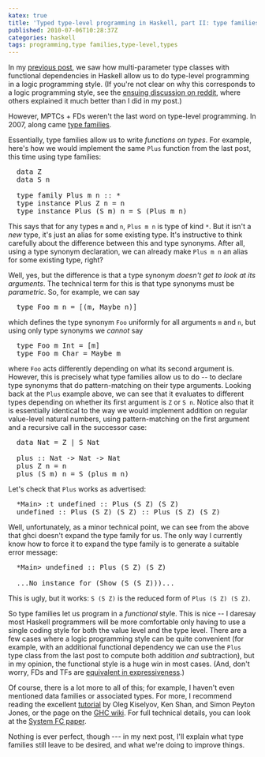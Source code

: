 ```yaml
---
katex: true
title: 'Typed type-level programming in Haskell, part II: type families'
published: 2010-07-06T10:28:37Z
categories: haskell
tags: programming,type families,type-level,types
---
```


In my <a href="http://byorgey.wordpress.com/2010/06/29/typed-type-level-programming-in-haskell-part-i-functional-dependencies/">previous post</a>, we saw how multi-parameter type classes with functional dependencies in Haskell allow us to do type-level programming in a logic programming style.  (If you're not clear on why this corresponds to a logic programming style, see the <a href="http://www.reddit.com/r/haskell/comments/ck459/typed_typelevel_programming_in_haskell_part_i/">ensuing discussion on reddit</a>, where others explained it much better than I did in my post.)

However, MPTCs + FDs weren't the last word on type-level programming.  In 2007, along came <a href="http://www.haskell.org/haskellwiki/GHC/Type_families">type families</a>.

Essentially, type families allow us to write <i>functions on types</i>.  For example, here's how we would implement the same <code>Plus</code> function from the last post, this time using type families:

<pre>
  data Z
  data S n

  type family Plus m n :: *
  type instance Plus Z n = n
  type instance Plus (S m) n = S (Plus m n)
</pre>

This says that for any types <code>m</code> and <code>n</code>, <code>Plus m n</code> is  type of kind <code>*</code>.  But it isn't a <i>new</i> type, it's just an alias for some existing type.  It's instructive to think carefully about the difference between this and type synonyms.  After all, using a type synonym declaration, we can already make <code>Plus m n</code> an alias for some existing type, right?

Well, yes, but the difference is that a type synonym <i>doesn't get to look at its arguments</i>.  The technical term for this is that type synonyms must be <i>parametric</i>.  So, for example, we can say

<pre>
  type Foo m n = [(m, Maybe n)]
</pre>

which defines the type synonym <code>Foo</code> uniformly for all arguments <code>m</code> and <code>n</code>, but using only type synonyms we <i>cannot</i> say

<pre>
  type Foo m Int = [m]
  type Foo m Char = Maybe m
</pre>

where <code>Foo</code> acts differently depending on what its second argument is.  However, this is precisely what type families allow us to do -- to declare type synonyms that do pattern-matching on their type arguments.  Looking back at the <code>Plus</code> example above, we can see that it evaluates to different types depending on whether its first argument is <code>Z</code> or <code>S n</code>. Notice also that it is essentially identical to the way we would implement addition on regular value-level natural numbers, using pattern-matching on the first argument and a recursive call in the successor case:

<pre>
  data Nat = Z | S Nat

  plus :: Nat -&gt; Nat -&gt; Nat
  plus Z n = n
  plus (S m) n = S (plus m n)
</pre>

Let's check that <code>Plus</code> works as advertised:

<pre>
  *Main&gt; :t undefined :: Plus (S Z) (S Z)
  undefined :: Plus (S Z) (S Z) :: Plus (S Z) (S Z)
</pre>

Well, unfortunately, as a minor technical point, we can see from the above that ghci doesn't expand the type family for us.  The only way I currently know how to force it to expand the type family is to generate a suitable error message:

<pre>
  *Main&gt; undefined :: Plus (S Z) (S Z)

  ...No instance for (Show (S (S Z)))...
</pre>

This is ugly, but it works: <code>S (S Z)</code> is the reduced form of <code>Plus (S Z) (S Z)</code>.

So type families let us program in a <i>functional</i> style.  This is nice -- I daresay most Haskell programmers will be more comfortable only having to use a single coding style for both the value level and the type level.  There are a few cases where a logic programming style can be quite convenient (for example, with an additional functional dependency we can use the <code>Plus</code> type class from the last post to compute both addition <i>and</i> subtraction), but in my opinion, the functional style is a huge win in most cases.  (And, don't worry, FDs and TFs are <a href="http://www.haskell.org/pipermail/haskell-cafe/2009-February/055890.html">equivalent in expressiveness</a>.)

Of course, there is a lot more to all of this; for example, I haven't even mentioned data families or associated types.  For more, I recommend reading the excellent <a href="http://www.haskell.org/haskellwiki/Simonpj/Talk:FunWithTypeFuns">tutorial</a> by Oleg Kiselyov, Ken Shan, and Simon Peyton Jones, or the page on the <a href="http://www.haskell.org/haskellwiki/GHC/Type_families">GHC wiki</a>.  For full technical details, you can look at the <a href="http://www.cse.unsw.edu.au/~chak/papers/SCPD07.html">System FC paper</a>.

Nothing is ever perfect, though --- in my next post, I'll explain what type families still leave to be desired, and what we're doing to improve things.

